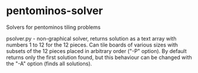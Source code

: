 # pentominos-solver
Solvers for pentominos tiling problems



psolver.py - non-graphical solver, returns
             solution as a text array with
			 numbers 1 to 12 for the 12 pieces.
			 Can tile boards of various sizes with
			 subsets of the 12 pieces placed in 
			 arbitrary order ("-P" option).
			 By default returns only the first
			 solution found, but this behaviour can
			 be changed with the "-A" option (finds
			 all solutions). 
			 
			 
			 

